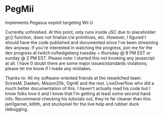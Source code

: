 # PegMii
Implements Pegasus exploit targeting Wii U 

Currently unfinished. At this point, only runs inside JSC due to placeholder gc() function, does not finalize r/w primitives, etc. 
However, I figured I should have the code published and documented since I've been streaming dev anyway. If you're interested in watching the progress, join me for the dev progress at twitch.tv/hedgeberg tuesday + thursday @ 8 PM EST or sunday @ 2 PM EST. 
Please note: I started this not knowing any javascript at all. I have 0 doubt there are some major issues/standards violations, please let me know if I made any mistakes.


Thanks to:
All my software-oriented friends at the reswitched team: SciresM, Daeken, Misson20k, OgniK and the rest. 
LiveOverflow who did a much better documentation of this. I haven't actually read his code but I know folks love it and I know that I'm getting at least some second hand info. Recommend checking his tutorials out, they're far cleaner than this. 
jam1garner, kitlith, and stuckpixel for the live help and rubber duck debugging. 
